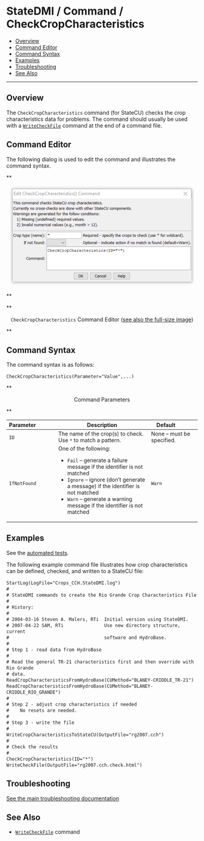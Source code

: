# StateDMI / Command / CheckCropCharacteristics #

* [Overview](#overview)
* [Command Editor](#command-editor)
* [Command Syntax](#command-syntax)
* [Examples](#examples)
* [Troubleshooting](#troubleshooting)
* [See Also](#see-also)

-------------------------

## Overview ##

The `CheckCropCharacteristics` command (for StateCU)
checks the crop characteristics data for problems.  The command should usually be used with a
[`WriteCheckFile`](../WriteCheckFile/WriteCheckFile.md) command at the end of a command file.

## Command Editor ##

The following dialog is used to edit the command and illustrates the command syntax.

**<p style="text-align: center;">
![CheckCropCharacteristics Command Editor](CheckCropCharacteristics.png)
</p>**

**<p style="text-align: center;">
`CheckCropCharacteristics` Command Editor (<a href="../CheckCropCharacteristics.png">see also the full-size image</a>)
</p>**

## Command Syntax ##

The command syntax is as follows:

```text
CheckCropCharacteristics(Parameter="Value",...)
```
**<p style="text-align: center;">
Command Parameters
</p>**

| **Parameter**&nbsp;&nbsp;&nbsp;&nbsp;&nbsp;&nbsp;&nbsp;&nbsp;&nbsp;&nbsp;&nbsp;&nbsp; | **Description** | **Default**&nbsp;&nbsp;&nbsp;&nbsp;&nbsp;&nbsp;&nbsp;&nbsp;&nbsp;&nbsp; |
| --------------|-----------------|----------------- |
| `ID` | The name of the crop(s) to check.  Use `*` to match a pattern. | None – must be specified. |
| `IfNotFound` | One of the following:<ul><li>`Fail` – generate a failure message if the identifier is not matched</li><li>`Ignore` – ignore (don’t generate a message) if the identifier is not matched</li><li>`Warn` – generate a warning message if the identifier is not matched</li></ul> | `Warn` |

## Examples ##

See the [automated tests](https://github.com/OpenCDSS/cdss-app-statedmi-test/tree/master/test/regression/commands/CheckCropCharacteristics).

The following example command file illustrates how crop characteristics can be defined, checked, and written to a StateCU file:

```
StartLog(LogFile="Crops_CCH.StateDMI.log")
#
# StateDMI commands to create the Rio Grande Crop Characteristics File
#
# History:
#
# 2004-03-16 Steven A. Malers, RTi  Initial version using StateDMI.
# 2007-04-22 SAM, RTi               Use new directory structure, current
#                                   software and HydroBase.
#
# Step 1 - read data from HydroBase
#
# Read the general TR-21 characteristics first and then override with Rio Grande
# data.
ReadCropCharacteristicsFromHydroBase(CUMethod="BLANEY-CRIDDLE_TR-21")
ReadCropCharacteristicsFromHydroBase(CUMethod="BLANEY-CRIDDLE_RIO_GRANDE")
#
# Step 2 - adjust crop characteristics if needed
#    No resets are needed.
#
# Step 3 - write the file
#
WriteCropCharacteristicsToStateCU(OutputFile="rg2007.cch")
#
# Check the results
#
CheckCropCharacteristics(ID="*")
WriteCheckFile(OutputFile="rg2007.cch.check.html")
```

## Troubleshooting ##

[See the main troubleshooting documentation](../../troubleshooting/troubleshooting.md)

## See Also ##

* [`WriteCheckFile`](../WriteCheckFile/WriteCheckFile.md) command
